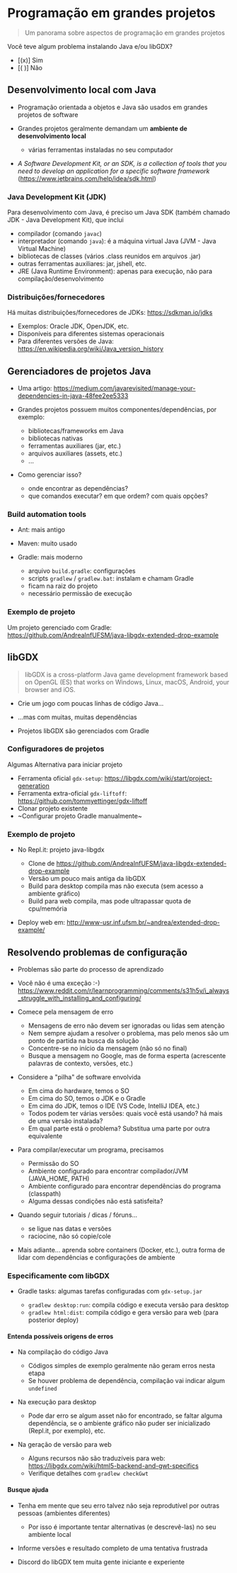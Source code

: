 <!--
author:   Andrea Charão

email:    andrea@inf.ufsm.br

version:  0.0.1

language: PT-BR

narrator: Brazilian Portuguese Female

comment:  Material de apoio para a disciplina
          ELC117 - Paradigmas de Programação
          da Universidade Federal de Santa Maria

translation: English  translations/English.md

link:     custom.css
          https://fonts.googleapis.com/css?family=Quattrocento%20Sans

link:     https://cdn.jsdelivr.net/chartist.js/latest/chartist.min.css

script:   https://cdn.jsdelivr.net/chartist.js/latest/chartist.min.js

-->

<!--
nvm use v14.21.1
liascript-devserver --input README.md --port 3001 --live
https://liascript.github.io/course/?https://raw.githubusercontent.com/AndreaInfUFSM/elc117-2023b/master/classes/19/README.md
-->




# Programação em grandes projetos

> Um panorama sobre aspectos de programação em grandes projetos

Você teve algum problema instalando Java e/ou libGDX?

- [(x)] Sim
- [( )] Não

## Desenvolvimento local com Java

- Programação orientada a objetos e Java são usados em grandes projetos de software
- Grandes projetos geralmente demandam um **ambiente de desenvolvimento local**

  - várias ferramentas instaladas no seu computador

- *A Software Development Kit, or an SDK, is a collection of tools that you need to develop an application for a specific software framework* (https://www.jetbrains.com/help/idea/sdk.html)

### Java Development Kit (JDK)


Para desenvolvimento com Java, é preciso um Java SDK (também chamado JDK - Java Development Kit), que inclui

- compilador (comando `javac`)
- interpretador (comando `java`): é a máquina virtual Java (JVM - Java Virtual Machine) 
- bibliotecas de classes (vários .class reunidos em arquivos .jar)
- outras ferramentas auxiliares: jar, jshell, etc.
- JRE (Java Runtime Environment): apenas para execução, não para compilação/desenvolvimento

### Distribuições/fornecedores
Há muitas distribuições/fornecedores de JDKs: https://sdkman.io/jdks

- Exemplos: Oracle JDK, OpenJDK, etc.
- Disponíveis para diferentes sistemas operacionais
- Para diferentes versões de Java: https://en.wikipedia.org/wiki/Java_version_history


## Gerenciadores de projetos Java

- Uma artigo: https://medium.com/javarevisited/manage-your-dependencies-in-java-48fee2ee5333


- Grandes projetos possuem muitos componentes/dependências, por exemplo:

  - bibliotecas/frameworks em Java
  - bibliotecas nativas
  - ferramentas auxiliares (jar, etc.)
  - arquivos auxiliares (assets, etc.)
  - ...

- Como gerenciar isso?

  - onde encontrar as dependências?
  - que comandos executar? em que ordem? com quais opções?

### Build automation tools

- Ant: mais antigo
- Maven: muito usado
- Gradle: mais moderno

  - arquivo `build.gradle`: configurações
  - scripts `gradlew` / `gradlew.bat`: instalam e chamam Gradle
  - ficam na raiz do projeto
  - necessário permissão de execução

### Exemplo de projeto

Um projeto gerenciado com Gradle: https://github.com/AndreaInfUFSM/java-libgdx-extended-drop-example



## libGDX

> libGDX is a cross-platform Java game development framework based on OpenGL (ES) that works on Windows, Linux, macOS, Android, your browser and iOS. 

- Crie um jogo com poucas linhas de código Java...
- ...mas com muitas, muitas dependências

- Projetos libGDX são gerenciados com Gradle

### Configuradores de projetos

Algumas Alternativa para iniciar projeto

- Ferramenta oficial `gdx-setup`: https://libgdx.com/wiki/start/project-generation
- Ferramenta extra-oficial `gdx-liftoff`: https://github.com/tommyettinger/gdx-liftoff
- Clonar projeto existente
- ~Configurar projeto Gradle manualmente~

### Exemplo de projeto

- No Repl.it: projeto java-libgdx

  - Clone de https://github.com/AndreaInfUFSM/java-libgdx-extended-drop-example
  - Versão um pouco mais antiga da libGDX
  - Build para desktop compila mas não executa (sem acesso a ambiente gráfico)
  - Build para web compila, mas pode ultrapassar quota de cpu/memória

- Deploy web em: http://www-usr.inf.ufsm.br/~andrea/extended-drop-example/


## Resolvendo problemas de configuração 

- Problemas são parte do processo de aprendizado
- Você não é uma exceção :-) https://www.reddit.com/r/learnprogramming/comments/s31h5v/i_always_struggle_with_installing_and_configuring/
- Comece pela mensagem de erro

  - Mensagens de erro não devem ser ignoradas ou lidas sem atenção
  - Nem sempre ajudam a resolver o problema, mas pelo menos são um ponto de partida na busca da solução
  - Concentre-se no início da mensagem (não só no final)
  - Busque a mensagem no Google, mas de forma esperta (acrescente palavras de contexto, versões, etc.)

- Considere a "pilha" de software envolvida

  - Em cima do hardware, temos o SO
  - Em cima do SO, temos o JDK e o Gradle
  - Em cima do JDK, temos o IDE (VS Code, IntelliJ IDEA, etc.)
  - Todos podem ter várias versões: quais você está usando? há mais de uma versão instalada?
  - Em qual parte está o problema? Substitua uma parte por outra equivalente

- Para compilar/executar um programa, precisamos

  - Permissão do SO
  - Ambiente configurado para encontrar compilador/JVM (JAVA_HOME, PATH)
  - Ambiente configurado para encontrar dependências do programa (classpath)
  - Alguma dessas condições não está satisfeita?

- Quando seguir tutoriais / dicas / fóruns...

  - se ligue nas datas e versões
  - raciocine, não só copie/cole

- Mais adiante... aprenda sobre containers (Docker, etc.), outra forma de lidar com dependências e configurações de ambiente


### Especificamente com libGDX


- Gradle tasks: algumas tarefas configuradas com `gdx-setup.jar`

  - `gradlew desktop:run`: compila código e executa versão para desktop
  - `gradlew html:dist`: compila código e gera versão para web (para posterior deploy)

#### Entenda possíveis origens de erros

- Na compilação do código Java

  - Códigos simples de exemplo geralmente não geram erros nesta etapa
  - Se houver problema de dependência, compilação vai indicar algum `undefined`

- Na execução para desktop

  - Pode dar erro se algum asset não for encontrado, se faltar alguma dependência, se o ambiente gráfico não puder ser inicializado (Repl.it, por exemplo), etc.

- Na geração de versão para web

  - Alguns recursos não são traduzíveis para web: https://libgdx.com/wiki/html5-backend-and-gwt-specifics
  - Verifique detalhes com `gradlew checkGwt`

#### Busque ajuda

- Tenha em mente que seu erro talvez não seja reprodutível por outras pessoas (ambientes diferentes)

  - Por isso é importante tentar alternativas (e descrevê-las) no seu ambiente local

- Informe versões e resultado completo de uma tentativa frustrada
- Discord do libGDX tem muita gente iniciante e experiente